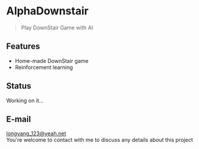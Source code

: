 # AlphaDownstair
> Play DownStair Game with AI

## Features
+ Home-made DownStair game
+ Reinforcement learning

## Status
Working on it...

## E-mail
longyang_123@yeah.net  
You're welcome to contact with me to discuss any details about this project